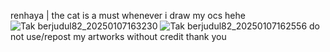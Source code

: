 renhaya | the cat is a must whenever i draw my ocs hehe
![Tak berjudul82_20250107163230](https://github.com/user-attachments/assets/4e183163-6780-484f-a24b-b7e0d258f12d)
![Tak berjudul82_20250107162556](https://github.com/user-attachments/assets/7034ae38-2786-47cc-a825-5460f821af99)
do not use/repost my artworks without credit thank you

